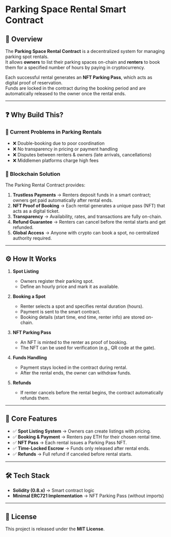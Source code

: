 # Parking Space Rental Smart Contract

## 📌 Overview  
 
The **Parking Space Rental Contract** is a decentralized system for managing parking spot rentals.  
It allows **owners** to list their parking spaces on-chain and **renters** to book them for a specified number of hours by paying in cryptocurrency.

Each successful rental generates an **NFT Parking Pass**, which acts as digital proof of reservation.  
Funds are locked in the contract during the booking period and are automatically released to the owner once the rental ends.
  
---      
     
## ❓ Why Build This?       
      
### 🔹 Current Problems in Parking Rentals  

- ❌ Double-booking due to poor coordination 
- ❌ No transparency in pricing or payment handling
- ❌ Disputes between renters & owners (late arrivals, cancellations)
- ❌ Middlemen platforms charge high fees

### 🔹 Blockchain Solution

The Parking Rental Contract provides:

1. **Trustless Payments** → Renters deposit funds in a smart contract; owners get paid automatically after rental ends.
2. **NFT Proof of Booking** → Each rental generates a unique pass (NFT) that acts as a digital ticket.
3. **Transparency** → Availability, rates, and transactions are fully on-chain.
4. **Refund Guarantee** → Renters can cancel before the rental starts and get refunded.
5. **Global Access** → Anyone with crypto can book a spot, no centralized authority required.

---

## ⚙️ How It Works

1. **Spot Listing**

   - Owners register their parking spot.
   - Define an hourly price and mark it as available.

2. **Booking a Spot**

   - Renter selects a spot and specifies rental duration (hours).
   - Payment is sent to the smart contract.
   - Booking details (start time, end time, renter info) are stored on-chain.

3. **NFT Parking Pass**

   - An NFT is minted to the renter as proof of booking.
   - The NFT can be used for verification (e.g., QR code at the gate).

4. **Funds Handling**

   - Payment stays locked in the contract during rental.
   - After the rental ends, the owner can withdraw funds.

5. **Refunds**
   - If renter cancels before the rental begins, the contract automatically refunds them.

---

## 🔑 Core Features

- ✅ **Spot Listing System** → Owners can create listings with pricing.
- ✅ **Booking & Payment** → Renters pay ETH for their chosen rental time.
- ✅ **NFT Pass** → Each rental issues a Parking Pass NFT.
- ✅ **Time-Locked Escrow** → Funds only released after rental ends.
- ✅ **Refunds** → Full refund if canceled before rental starts.

---

## 🛠️ Tech Stack

- **Solidity (0.8.x)** → Smart contract logic
- **Minimal ERC721 Implementation** → NFT Parking Pass (without imports)

---

## 📜 License

This project is released under the **MIT License**.
